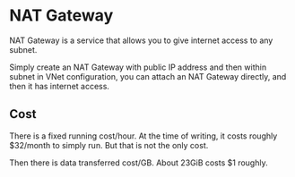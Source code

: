 # NAT Gateway

NAT Gateway is a service that allows you to give internet access to any subnet. 

Simply create an NAT Gateway with public IP address and then within subnet in VNet configuration, you can attach an NAT Gateway directly, and then it has internet access. 

## Cost

There is a fixed running cost/hour. At the time of writing, it costs roughly $32/month to simply run. But that is not the only cost.

Then there is data transferred cost/GB. About 23GiB costs $1 roughly.